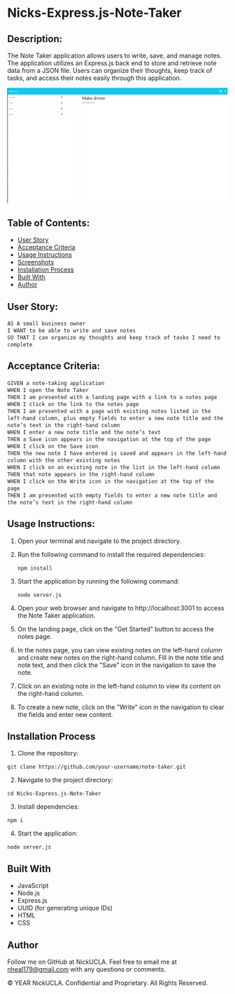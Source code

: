 # Nicks-Express.js-Note-Taker

## Description:

The Note Taker application allows users to write, save, and manage notes. The application utilizes an Express.js back end to store and retrieve note data from a JSON file. Users can organize their thoughts, keep track of tasks, and access their notes easily through this application.

![Note taker picture](images/note-taker.png)

## Table of Contents:

- [User Story](#user-story)
- [Acceptance Criteria](#acceptance-criteria)
- [Usage Instructions](#usage-instructions)
- [Screenshots](#screenshots)
- [Installation Process](#installation-process)
- [Built With](#built-with)
- [Author](#author)

## User Story:

```
AS A small business owner
I WANT to be able to write and save notes
SO THAT I can organize my thoughts and keep track of tasks I need to complete
```

## Acceptance Criteria:

```
GIVEN a note-taking application
WHEN I open the Note Taker
THEN I am presented with a landing page with a link to a notes page
WHEN I click on the link to the notes page
THEN I am presented with a page with existing notes listed in the left-hand column, plus empty fields to enter a new note title and the note’s text in the right-hand column
WHEN I enter a new note title and the note’s text
THEN a Save icon appears in the navigation at the top of the page
WHEN I click on the Save icon
THEN the new note I have entered is saved and appears in the left-hand column with the other existing notes
WHEN I click on an existing note in the list in the left-hand column
THEN that note appears in the right-hand column
WHEN I click on the Write icon in the navigation at the top of the page
THEN I am presented with empty fields to enter a new note title and the note’s text in the right-hand column
```

## Usage Instructions:

1. Open your terminal and navigate to the project directory.

2. Run the following command to install the required dependencies:
   ```
   npm install
   ```
3. Start the application by running the following command:
   ```
   node server.js
   ```
4. Open your web browser and navigate to http://localhost:3001 to access the Note Taker application.

5. On the landing page, click on the "Get Started" button to access the notes page.

6. In the notes page, you can view existing notes on the left-hand column and create new notes on the right-hand column. Fill in the note title and note text, and then click the "Save" icon in the navigation to save the note.

7. Click on an existing note in the left-hand column to view its content on the right-hand column.

8. To create a new note, click on the "Write" icon in the navigation to clear the fields and enter new content.

## Installation Process

1. Clone the repository:

```
git clone https://github.com/your-username/note-taker.git
```

2. Navigate to the project directory:

```
cd Nicks-Express.js-Note-Taker
```

3. Install dependencies:

```
npm i
```

4. Start the application:

```
node server.js
```

## Built With

- JavaScript
- Node.js
- Express.js
- UUID (for generating unique IDs)
- HTML
- CSS

## Author

Follow me on GitHub at NickUCLA. Feel free to email me at nheal179@gmail.com with any questions or comments.

© YEAR NickUCLA. Confidential and Proprietary. All Rights Reserved.
